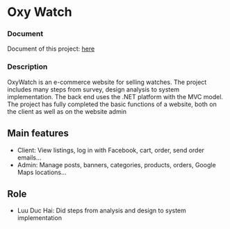 # Oxy Watch

### Document
Document of this project: [here](https://drive.google.com/file/d/1K3FmA6F8c9mxlSGtEUV2A0F5SIsJ0OGa/view?usp=sharing)

### Description
OxyWatch is an e-commerce website for selling watches. The project includes many steps from survey, design analysis to system implementation. The back end uses the .NET platform with the MVC model. The project has fully completed the basic functions of a website, both on the client as well as on the website admin

## Main features
- Client: View listings, log in with Facebook, cart, order, send order emails...
- Admin: Manage posts, banners, categories, products, orders, Google Maps locations...

## Role
- Luu Duc Hai: Did steps from analysis and design to system implementation

